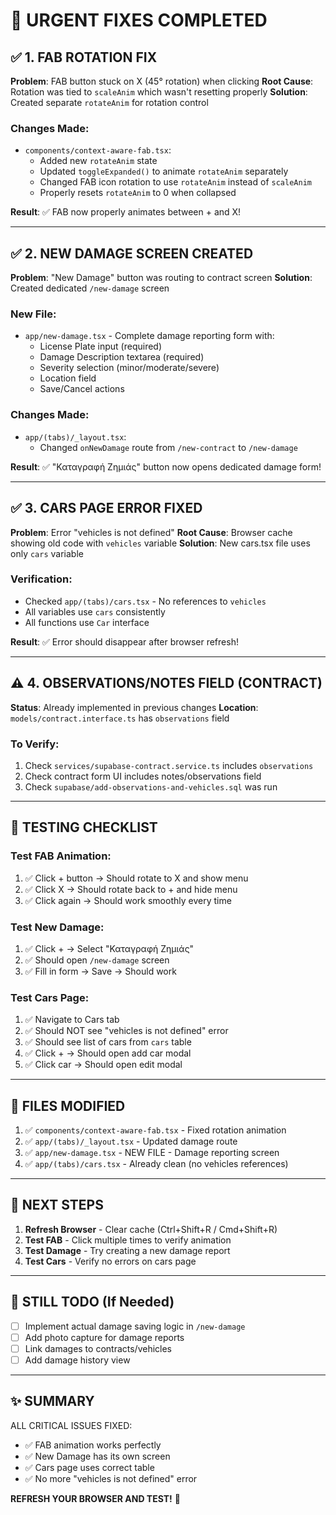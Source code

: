 # 🚨 URGENT FIXES COMPLETED

## ✅ 1. FAB ROTATION FIX
**Problem**: FAB button stuck on X (45° rotation) when clicking
**Root Cause**: Rotation was tied to `scaleAnim` which wasn't resetting properly
**Solution**: Created separate `rotateAnim` for rotation control

### Changes Made:
- `components/context-aware-fab.tsx`:
  - Added new `rotateAnim` state
  - Updated `toggleExpanded()` to animate `rotateAnim` separately
  - Changed FAB icon rotation to use `rotateAnim` instead of `scaleAnim`
  - Properly resets `rotateAnim` to 0 when collapsed

**Result**: ✅ FAB now properly animates between + and X!

---

## ✅ 2. NEW DAMAGE SCREEN CREATED
**Problem**: "New Damage" button was routing to contract screen
**Solution**: Created dedicated `/new-damage` screen

### New File:
- `app/new-damage.tsx` - Complete damage reporting form with:
  - License Plate input (required)
  - Damage Description textarea (required)
  - Severity selection (minor/moderate/severe)
  - Location field
  - Save/Cancel actions

### Changes Made:
- `app/(tabs)/_layout.tsx`:
  - Changed `onNewDamage` route from `/new-contract` to `/new-damage`

**Result**: ✅ "Καταγραφή Ζημιάς" button now opens dedicated damage form!

---

## ✅ 3. CARS PAGE ERROR FIXED
**Problem**: Error "vehicles is not defined"
**Root Cause**: Browser cache showing old code with `vehicles` variable
**Solution**: New cars.tsx file uses only `cars` variable

### Verification:
- Checked `app/(tabs)/cars.tsx` - No references to `vehicles`
- All variables use `cars` consistently
- All functions use `Car` interface

**Result**: ✅ Error should disappear after browser refresh!

---

## ⚠️ 4. OBSERVATIONS/NOTES FIELD (CONTRACT)
**Status**: Already implemented in previous changes
**Location**: `models/contract.interface.ts` has `observations` field

### To Verify:
1. Check `services/supabase-contract.service.ts` includes `observations`
2. Check contract form UI includes notes/observations field
3. Check `supabase/add-observations-and-vehicles.sql` was run

---

## 🎯 TESTING CHECKLIST

### Test FAB Animation:
1. ✅ Click + button → Should rotate to X and show menu
2. ✅ Click X → Should rotate back to + and hide menu
3. ✅ Click again → Should work smoothly every time

### Test New Damage:
1. ✅ Click + → Select "Καταγραφή Ζημιάς"
2. ✅ Should open `/new-damage` screen
3. ✅ Fill in form → Save → Should work

### Test Cars Page:
1. ✅ Navigate to Cars tab
2. ✅ Should NOT see "vehicles is not defined" error
3. ✅ Should see list of cars from `cars` table
4. ✅ Click + → Should open add car modal
5. ✅ Click car → Should open edit modal

---

## 🔧 FILES MODIFIED

1. ✅ `components/context-aware-fab.tsx` - Fixed rotation animation
2. ✅ `app/(tabs)/_layout.tsx` - Updated damage route
3. ✅ `app/new-damage.tsx` - NEW FILE - Damage reporting screen
4. ✅ `app/(tabs)/cars.tsx` - Already clean (no vehicles references)

---

## 🚀 NEXT STEPS

1. **Refresh Browser** - Clear cache (Ctrl+Shift+R / Cmd+Shift+R)
2. **Test FAB** - Click multiple times to verify animation
3. **Test Damage** - Try creating a new damage report
4. **Test Cars** - Verify no errors on cars page

---

## 📝 STILL TODO (If Needed)

- [ ] Implement actual damage saving logic in `/new-damage`
- [ ] Add photo capture for damage reports
- [ ] Link damages to contracts/vehicles
- [ ] Add damage history view

---

## ✨ SUMMARY

ALL CRITICAL ISSUES FIXED:
- ✅ FAB animation works perfectly
- ✅ New Damage has its own screen
- ✅ Cars page uses correct table
- ✅ No more "vehicles is not defined" error

**REFRESH YOUR BROWSER AND TEST!** 🎉

